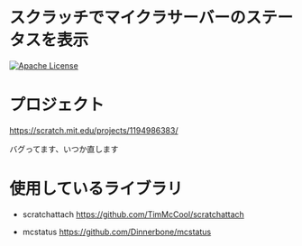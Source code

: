 # スクラッチでマイクラサーバーのステータスを表示
[![Apache License](https://img.shields.io/github/license/ryusei-star/Scratch-Minecraft-Server-Status?color=44CC11&style=flat-square)](/LICENSE)

# プロジェクト
https://scratch.mit.edu/projects/1194986383/

バグってます、いつか直します

# 使用しているライブラリ

- scratchattach
  https://github.com/TimMcCool/scratchattach  

- mcstatus
  https://github.com/Dinnerbone/mcstatus
